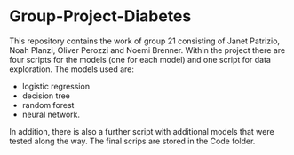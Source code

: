 # Group-Project-Diabetes
This repository contains the work of group 21 consisting of Janet Patrizio, Noah Planzi, Oliver Perozzi and Noemi Brenner. Within the project there are four scripts for the models (one for each model) and one script for data exploration. The models used are:
- logistic regression
- decision tree
- random forest
- neural network.

In addition, there is also a further script with additional models that were tested along the way. The final scrips are stored in the Code folder.
